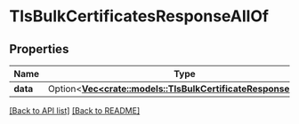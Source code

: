 # TlsBulkCertificatesResponseAllOf

## Properties

Name | Type | Description | Notes
------------ | ------------- | ------------- | -------------
**data** | Option<[**Vec&lt;crate::models::TlsBulkCertificateResponseData&gt;**](TlsBulkCertificateResponseData.md)> |  | 

[[Back to API list]](../README.md#documentation-for-api-endpoints) [[Back to README]](../README.md)


